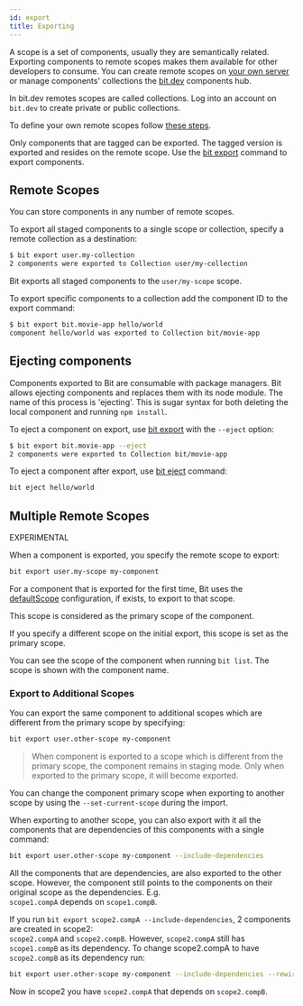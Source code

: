 ```yaml
---
id: export
title: Exporting
---
```


A scope is a set of components, usually they are semantically related. Exporting components to remote scopes makes them available for other developers to consume. You can create remote scopes on [your own server](/docs/bit-server) or manage components' collections the [bit.dev](https://bit.dev) components hub.  

In bit.dev remotes scopes are called collections. Log into an account on `bit.dev` to create private or public collections. 

To define your own remote scopes follow [these steps](/docs/bit-server#working-with-remote-collection). 

Only components that are tagged can be exported. The tagged version is exported and resides on the remote scope. Use the [bit export](/docs/apis/cli-all#export) command to export components.

## Remote Scopes

You can store components in any number of remote scopes.  

To export all staged components to a single scope or collection, specify a remote collection as a destination:

```bash
$ bit export user.my-collection
2 components were exported to Collection user/my-collection
```

Bit exports all staged components to the `user/my-scope` scope.

To export specific components to a collection add the component ID to the export command:

```bash
$ bit export bit.movie-app hello/world
component hello/world was exported to Collection bit/movie-app
```

## Ejecting components

Components exported to Bit are consumable with package managers. Bit allows ejecting components and replaces them with its node module. The name of this process is 'ejecting'. This is sugar syntax for both deleting the local component and running `npm install`.

To eject a component on export, use [bit export](/docs/apis/cli-all#export) with the `--eject` option:

```bash
$ bit export bit.movie-app --eject
2 components were exported to Collection bit/movie-app
```

To eject a component after export, use [bit eject](/docs/apis/cli-all#eject) command:  

```bash
bit eject hello/world
```

## Multiple Remote Scopes

EXPERIMENTAL

When a component is exported, you specify the remote scope to export:  

```bash
bit export user.my-scope my-component
```

For a component that is exported for the first time, Bit uses the [defaultScope](/docs/conf-bit-json#defaultscope_) configuration, if exists, to export to that scope.  

This scope is considered as the primary scope of the component.  

If you specify a different scope on the initial export, this scope is set as the primary scope.  

You can see the scope of the component when running `bit list`. The scope is shown with the component name.  

### Export to Additional Scopes  

You can export the same component to additional scopes which are different from the primary scope by specifying:  

```bash
bit export user.other-scope my-component
```

> When component is exported to a scope which is different from the primary scope, the component remains in staging mode. Only when exported to the primary scope, it will become exported. 

You can change the component primary scope when exporting to another scope by using the `--set-current-scope` during the import.  

When exporting to another scope, you can also export with it all the components that are dependencies of this components with a single command:  

```bash
bit export user.other-scope my-component --include-dependencies
```

All the components that are dependencies, are also exported to the other scope. However, the component still points to the components on their original scope as the dependencies. E.g.  
`scope1.compA` depends on `scope1.compB`.  

If you run `bit export scope2.compA --include-dependencies`, 2 components are created in scope2:  
`scope2.compA` and `scope2.compB`. However, `scope2.compA` still has `scope1.compB` as its dependency. To change scope2.compA to have `scope2.compB` as its dependency run: 

```bash
bit export user.other-scope my-component --include-dependencies --rewire
```

Now in scope2 you have `scope2.compA` that depends on `scope2.compB`. 
